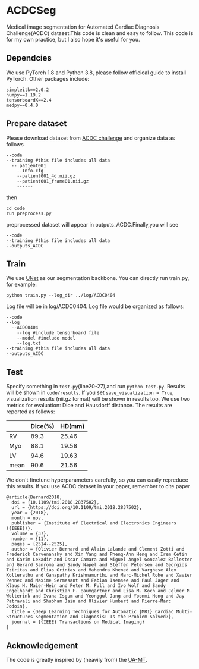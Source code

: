 # ACDCSeg
Medical image segmentation for Automated Cardiac Diagnosis Challenge(ACDC) dataset.This code is clean and easy to follow.
This code is for my own practice, but I also hope it's useful for you.
## Dependcies
We use PyTorch 1.8 and Python 3.8, please follow officical guide to install PyTorch.
Other packages include:
```
simpleitk==2.0.2
numpy==1.19.2
tensorboardX==2.4
medpy==0.4.0
```
## Prepare dataset
Please download dataset from [ACDC challenge](https://www.creatis.insa-lyon.fr/Challenge/acdc/databases.html) and organize data as follows
```
--code
--training #this file includes all data
  -- patient001
    --Info.cfg
    --patient001_4d.nii.gz
    --patient001_frame01.nii.gz
    ------
```
then 
```
cd code
run preprocess.py
```
preprocessed dataset will appear in outputs_ACDC.Finally,you will see
```
--code
--training #this file includes all data
--outputs_ACDC
```
## Train
We use [UNet](https://arxiv.org/abs/1505.04597) as our segmentation backbone.
You can directly run train.py, for example:
```
python train.py --log_dir ../log/ACDC0404
```
Log file will be in log/ACDC0404.
Log file would be organized as follows:
```
--code
--log
  --ACDC0404
    --log #include tensorboard file
    --model #include model
    --log.txt    
--training #this file includes all data
--outputs_ACDC
```
## Test
Specify something in `test.py`(line20-27),and run
`python test.py`.
Results will be shown in `code/results`. If you set `save_visualization = True`, visualization results (nii.gz format) will be shown in results too.
We use two metrics for evaluation: Dice and Hausdorff distance. The results are reported as follows:

| | Dice(%) | HD(mm) |
| :------ | :------ | :------ |
| RV | 89.3 | 25.46 |
| Myo | 88.1 | 19.58 |
| LV |94.6 |19.63|
| mean |90.6|21.56|

We don't finetune hyperparameters carefully, so you can easily repreduce this results.
If you use ACDC dataset in your paper, remember to cite paper
```
@article{Bernard2018,
  doi = {10.1109/tmi.2018.2837502},
  url = {https://doi.org/10.1109/tmi.2018.2837502},
  year = {2018},
  month = nov,
  publisher = {Institute of Electrical and Electronics Engineers ({IEEE})},
  volume = {37},
  number = {11},
  pages = {2514--2525},
  author = {Olivier Bernard and Alain Lalande and Clement Zotti and Frederick Cervenansky and Xin Yang and Pheng-Ann Heng and Irem Cetin and Karim Lekadir and Oscar Camara and Miguel Angel Gonzalez Ballester and Gerard Sanroma and Sandy Napel and Steffen Petersen and Georgios Tziritas and Elias Grinias and Mahendra Khened and Varghese Alex Kollerathu and Ganapathy Krishnamurthi and Marc-Michel Rohe and Xavier Pennec and Maxime Sermesant and Fabian Isensee and Paul Jager and Klaus H. Maier-Hein and Peter M. Full and Ivo Wolf and Sandy Engelhardt and Christian F. Baumgartner and Lisa M. Koch and Jelmer M. Wolterink and Ivana Isgum and Yeonggul Jang and Yoonmi Hong and Jay Patravali and Shubham Jain and Olivier Humbert and Pierre-Marc Jodoin},
  title = {Deep Learning Techniques for Automatic {MRI} Cardiac Multi-Structures Segmentation and Diagnosis: Is the Problem Solved?},
  journal = {{IEEE} Transactions on Medical Imaging}
}
```
## Acknowledgement
The code is greatly inspired by (heavily from) the [UA-MT](https://github.com/yulequan/UA-MT).
